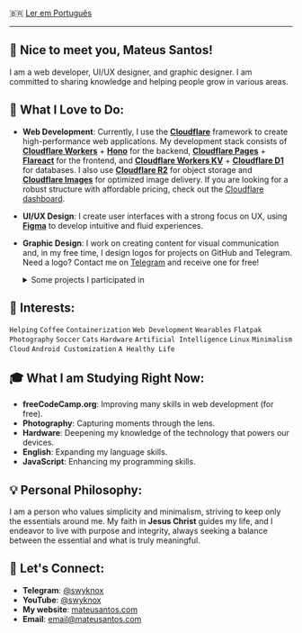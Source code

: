 🇧🇷 [Ler em Português](readmes/pt_BR.md)

---

## 👋 Nice to meet you, Mateus Santos!

I am a web developer, UI/UX designer, and graphic designer. I am committed to sharing knowledge and helping people grow in various areas.

## 🚀 What I Love to Do:

- **Web Development**: Currently, I use the [**Cloudflare**](https://www.cloudflare.com/pt-br/) framework to create high-performance web applications. My development stack consists of [**Cloudflare Workers**](https://workers.cloudflare.com/) + [**Hono**](https://hono.dev) for the backend, [**Cloudflare Pages**](https://pages.cloudflare.com/) + [**Flareact**](https://flareact.com/) for the frontend, and [**Cloudflare Workers KV**](https://developers.cloudflare.com/kv/) + [**Cloudflare D1**](https://developers.cloudflare.com/d1) for databases. I also use [**Cloudflare R2**](https://developers.cloudflare.com/r2) for object storage and [**Cloudflare Images**](https://developers.cloudflare.com/images) for optimized image delivery. If you are looking for a robust structure with affordable pricing, check out the [Cloudflare dashboard](https://dash.cloudflare.com/).

- **UI/UX Design**: I create user interfaces with a strong focus on UX, using [**Figma**](https://www.figma.com/) to develop intuitive and fluid experiences.

- **Graphic Design**: I work on creating content for visual communication and, in my free time, I design logos for projects on GitHub and Telegram. Need a logo? Contact me on [Telegram](https://t.me/swyknox) and receive one for free!

  <details>
    <summary>Some projects I participated in</summary>

  - [Blur My Shell Logo](https://github.com/aunetx/blur-my-shell): An extension that adds a blurred appearance to different parts of the GNOME Shell, including the top panel and overview. [See the final result](https://extensions.gnome.org/extension-data/icons/icon_3193_QedHJZY.png)

  - [PaperPlane Logo](https://github.com/paper-plane-developers/paper-plane): Paper Plane is an alternative Telegram client that uses libadwaita as its user interface and strives to adhere to the design principles of the GNOME desktop environment. [See the final result](https://raw.githubusercontent.com/paper-plane-developers/paper-plane/main/data/icons/app.drey.PaperPlane.svg)

  </details>

## 🌟 Interests:

`Helping` `Coffee` `Containerization` `Web Development` `Wearables` `Flatpak` `Photography` `Soccer` `Cats` `Hardware` `Artificial Intelligence` `Linux` `Minimalism` `Cloud` `Android Customization` `A Healthy Life`

## 🎓 What I am Studying Right Now:

- **freeCodeCamp.org**: Improving many skills in web development (for free).
- **Photography**: Capturing moments through the lens.
- **Hardware**: Deepening my knowledge of the technology that powers our devices.
- **English**: Expanding my language skills.
- **JavaScript**: Enhancing my programming skills.

## 💡 Personal Philosophy:

I am a person who values simplicity and minimalism, striving to keep only the essentials around me. My faith in **Jesus Christ** guides my life, and I endeavor to live with purpose and integrity, always seeking a balance between the essential and what is truly meaningful.

## 🤝 Let's Connect:

- **Telegram**: [@swyknox](https://t.me/swyknox)
- **YouTube**: [@swyknox](https://youtube.com/@swyknox)
- **My website**: [mateusantos.com](https://mateusantos.com)
- **Email**: [email@mateusantos.com](mailto:email@mateusantos.com)
